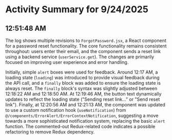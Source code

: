 # Activity Summary for 9/24/2025

## 12:51:48 AM
The log shows multiple revisions to `ForgotPassword.jsx`, a React component for a password reset functionality.  The core functionality remains consistent throughout: users enter their email, and the component sends a reset link using a backend service (`userService.get`).  The changes are primarily focused on improving user experience and error handling.

Initially, simple `alert` boxes were used for feedback.  Around 12:17 AM, a loading state (`loading`) was introduced to provide visual feedback during the API call, and a `finally` block was added to ensure the loading state is always reset.  The `finally` block's syntax was slightly adjusted between 12:18:22 AM and 12:18:50 AM.  At 12:19:46 AM, the button text dynamically updates to reflect the loading state ("Sending reset link..." or "Send reset link"). Finally, at 12:20:56 AM and 12:21:13 AM, the component was updated to use a custom notification hook (`useNotification`) from `@/components/ErrorAlert/ErrorContextNotification`, suggesting a move towards a more sophisticated notification system, replacing the basic `alert` function.  The commented-out Redux-related code indicates a possible refactoring to remove Redux dependency.
